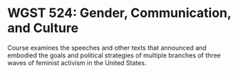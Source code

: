 # WGST 524: Gender, Communication, and Culture

Course examines the speeches and other texts that announced and embodied the goals and political strategies of multiple branches of three waves of feminist activism in the United States.